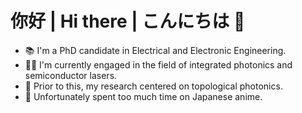 # 你好 | Hi there | こんにちは 👋

- 📚 I'm a PhD candidate in Electrical and Electronic Engineering. 
- 👷‍♂️ I'm currently engaged in the field of integrated photonics and semiconductor lasers.
- 🔬 Prior to this, my research centered on topological photonics.
- 🥰 Unfortunately spent too much time on Japanese anime.
